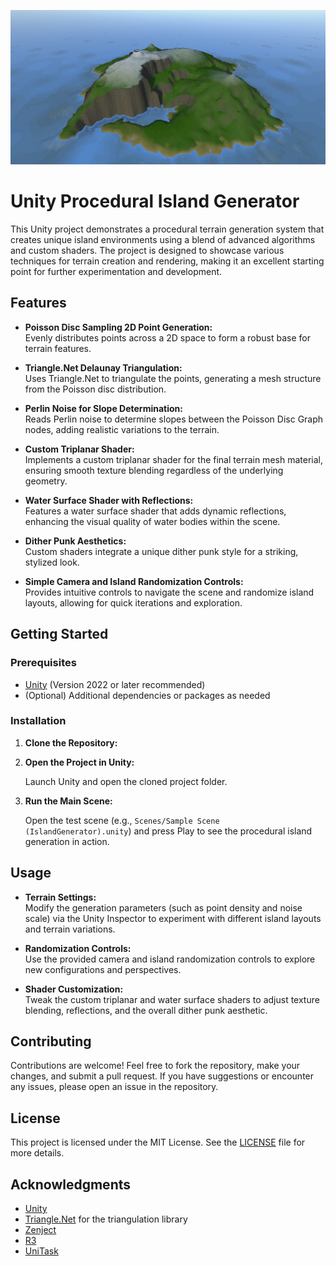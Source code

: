 ![image](https://github.com/MrErdalUral/WorldGenerationTools/blob/main/Screenshots/Screenshot.PNG?raw=true)

# Unity Procedural Island Generator

This Unity project demonstrates a procedural terrain generation system that creates unique island environments using a blend of advanced algorithms and custom shaders. The project is designed to showcase various techniques for terrain creation and rendering, making it an excellent starting point for further experimentation and development.

## Features

- **Poisson Disc Sampling 2D Point Generation:**  
  Evenly distributes points across a 2D space to form a robust base for terrain features.

- **Triangle.Net Delaunay Triangulation:**  
  Uses Triangle.Net to triangulate the points, generating a mesh structure from the Poisson disc distribution.

- **Perlin Noise for Slope Determination:**  
  Reads Perlin noise to determine slopes between the Poisson Disc Graph nodes, adding realistic variations to the terrain.

- **Custom Triplanar Shader:**  
  Implements a custom triplanar shader for the final terrain mesh material, ensuring smooth texture blending regardless of the underlying geometry.

- **Water Surface Shader with Reflections:**  
  Features a water surface shader that adds dynamic reflections, enhancing the visual quality of water bodies within the scene.

- **Dither Punk Aesthetics:**  
  Custom shaders integrate a unique dither punk style for a striking, stylized look.

- **Simple Camera and Island Randomization Controls:**  
  Provides intuitive controls to navigate the scene and randomize island layouts, allowing for quick iterations and exploration.

## Getting Started

### Prerequisites

- [Unity](https://unity.com/) (Version 2022 or later recommended)
- (Optional) Additional dependencies or packages as needed

### Installation

1. **Clone the Repository:**

2. **Open the Project in Unity:**

   Launch Unity and open the cloned project folder.

3. **Run the Main Scene:**

   Open the test scene (e.g., `Scenes/Sample Scene (IslandGenerator).unity`) and press Play to see the procedural island generation in action.

## Usage

- **Terrain Settings:**  
  Modify the generation parameters (such as point density and noise scale) via the Unity Inspector to experiment with different island layouts and terrain variations.

- **Randomization Controls:**  
  Use the provided camera and island randomization controls to explore new configurations and perspectives.

- **Shader Customization:**  
  Tweak the custom triplanar and water surface shaders to adjust texture blending, reflections, and the overall dither punk aesthetic.

## Contributing

Contributions are welcome! Feel free to fork the repository, make your changes, and submit a pull request. If you have suggestions or encounter any issues, please open an issue in the repository.

## License

This project is licensed under the MIT License. See the [LICENSE](https://github.com/MrErdalUral/WorldGenerationTools/blob/main/LICENSE) file for more details.

## Acknowledgments

- [Unity](https://unity.com/)
- [Triangle.Net](https://triangle.codeplex.com/) for the triangulation library
- [Zenject](https://github.com/modesttree/Zenject)
- [R3](https://github.com/Cysharp/R3)
- [UniTask](https://github.com/Cysharp/UniTask)
